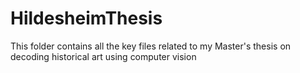 # HildesheimThesis
This folder contains all the key files related to my Master's thesis on decoding historical art using computer vision
